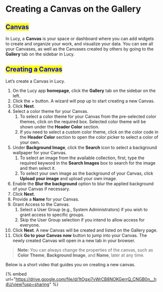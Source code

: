 # Creating a Canvas on the Gallery

## <mark style="color:blue;">Canvas</mark>

In Lucy, a **Canvas** is your space or dashboard where you can add widgets to create and organize your work, and visualize your data. You can see all your Canvases, as well as the Canvases created by others by going to the **Gallery** tab on the sidebar in Lucy.&#x20;

## <mark style="color:blue;">Creating a Canvas</mark>

Let’s create a Canvas in Lucy.

1. On the Lucy app **homepage**, click the **Gallery** tab on the sidebar on the left.
2. Click the + button. A wizard will pop up to start creating a new Canvas.
3. Click **Next**.
4. Select a color theme for your Canvas.
   1. To select a color theme for your Canvas from the pre-selected color themes, click on the required box. Selected color theme will be shown under the **Header Color** section.&#x20;
   2. If you need to select a custom color theme, click on the color code in the **Header Color** section to open the color picker to select a color of your own.
5. Under **Background Image**, click the **Search** icon to select a background wallpaper for your Canvas.
   1. To select an image from the available collection, first, type the required keyword in the **Search Images** box to search for the image and then select it.
   2. To select your own image as the background of your Canvas, click **Upload your image** and upload your own image.
6. Enable the **Blur the background** option to blur the applied background of your Canvas if necessary.
7. Click **Next**.
8. Provide a **Name** for your Canvas.
9. Grant Access to the Canvas.
   1. Select a User Group (e.g., System Administrators) if you wish to grant access to specific groups.
   2. Skip the User Group selection if you intend to allow access for everyone.
10. Click **Next**. A new Canvas will be created and listed on the Gallery page.&#x20;
11. Click **Go to your Canvas now** button to jump into your Canvas. The newly created Canvas will open in a new tab in your browser.

> **Note:** You can always change the properties of the canvas, such as **Color Theme**, **Background Image**, and **Name**, later at any time.

Below is a short video that guides you on creating a new canvas.

{% embed url="https://drive.google.com/file/d/1tOgxi7vWrCB8NOKGerrQ_CNGB0n__h4U/view?usp=sharing" %}
